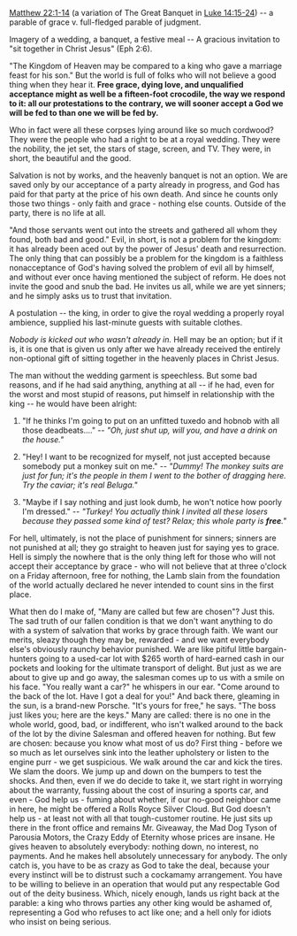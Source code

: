 [Matthew 22:1-14](http://www.biblegateway.com/passage/?search=Matthew+22%3A1-14&version=NASB) (a variation of The Great Banquet in [Luke 14:15-24](http://www.biblegateway.com/passage/?search=Luke%2014:15-24&version=NASB)) -- a parable of grace v. full-fledged parable of judgment.

Imagery of a wedding, a banquet, a festive meal -- A gracious invitation to "sit together in Christ Jesus" (Eph 2:6).

"The Kingdom of Heaven may be compared to a king who gave a marriage feast for his son." But the world is full of folks who will not believe a good thing when they hear it. **Free grace, dying love, and unqualified acceptance might as well be a fifteen-foot crocodile, the way we respond to it: all our protestations to the contrary, we will sooner accept a God we will be fed to than one we will be fed by.**

Who in fact were all these corpses lying around like so much cordwood? They were the people who had a right to be at a royal wedding. They were the nobility, the jet set, the stars of stage, screen, and TV. They were, in short, the beautiful and the good.

Salvation is not by works, and the heavenly banquet is not an option. We are saved only by our acceptance of a party already in progress, and God has paid for that party at the price of his own death. And since he counts only those two things - only faith and grace - nothing else counts. Outside of the party, there is no life at all.

"And those servants went out into the streets and gathered all whom they found, both bad and good." Evil, in short, is not a problem for the kingdom: it has already been aced out by the power of Jesus' death and resurrection. The only thing that can possibly be a problem for the kingdom is a faithless nonacceptance of God's having solved the problem of evil all by himself, and without ever once having mentioned the subject of reform. He does not invite the good and snub the bad. He invites us all, while we are yet sinners; and he simply asks us to trust that invitation.

A postulation -- the king, in order to give the royal wedding a properly royal ambience, supplied his last-minute guests with suitable clothes.

*Nobody is kicked out who wasn't already in.* Hell may be an option; but if it is, it is one that is given us only after we have already received the entirely non-optional gift of sitting together in the heavenly places in Christ Jesus.

The man without the wedding garment is speechless. But some bad reasons, and if he had said anything, anything at all -- if he had, even for the worst and most stupid of reasons, put himself in relationship with the king -- he would have been alright:

1. "If he thinks I'm going to put on an unfitted tuxedo and hobnob with all those deadbeats...." -- *"Oh, just shut up, will you, and have a drink on the house."*

2. "Hey! I want to be recognized for myself, not just accepted because somebody put a monkey suit on me." -- *"Dummy! The monkey suits are just for fun; it's the people in them I went to the bother of dragging here. Try the caviar; it's real Beluga."*

3. "Maybe if I say nothing and just look dumb, he won't notice how poorly I'm dressed." -- *"Turkey! You actually think I invited all these losers because they passed some kind of test? Relax; this whole party is **free**."*

For hell, ultimately, is not the place of punishment for sinners; sinners are not punished at all; they go straight to heaven just for saying yes to grace. Hell is simply the nowhere that is the only thing left for those who will not accept their acceptance by grace - who will not believe that at three o'clock on a Friday afternoon, free for nothing, the Lamb slain from the foundation of the world actually declared he never intended to count sins in the first place.

What then do I make of, "Many are called but few are chosen"? Just this. The sad truth of our fallen condition is that we don't want anything to do with a system of salvation that works by grace through faith. We want our merits, sleazy though they may be, rewarded - and we want everybody else's obviously raunchy behavior punished. We are like pitiful little bargain-hunters going to a used-car lot with $265 worth of hard-earned cash in our pockets and looking for the ultimate transport of delight. But just as we are about to give up and go away, the salesman comes up to us with a smile on his face. "You really want a car?" he whispers in our ear. "Come around to the back of the lot. Have I got a deal for you!" And back there, gleaming in the sun, is a brand-new Porsche. "It's yours for free," he says. "The boss just likes you; here are the keys." Many are called: there is no one in the whole world, good, bad, or indifferent, who isn't walked around to the back of the lot by the divine Salesman and offered heaven for nothing. But few are chosen: because you know what most of us do? First thing - before we so much as let ourselves sink into the leather upholstery or listen to the engine purr - we get suspicious. We walk around the car and kick the tires. We slam the doors. We jump up and down on the bumpers to test the shocks. And then, even if we do decide to take it, we start right in worrying about the warranty, fussing about the cost of insuring a sports car, and even - God help us - fuming about whether, if our no-good neighbor came in here, he might be offered a Rolls Royce Silver Cloud. But God doesn't help us - at least not with all that tough-customer routine. He just sits up there in the front office and remains Mr. Giveaway, the Mad Dog Tyson of Parousia Motors, the Crazy Eddy of Eternity whose prices are insane. He gives heaven to absolutely everybody: nothing down, no interest, no payments. And he makes hell absolutely unnecessary for anybody. The only catch is, you have to be as crazy as God to take the deal, because your every instinct will be to distrust such a cockamamy arrangement. You have to be willing to believe in an operation that would put any respectable God out of the deity business. Which, nicely enough, lands us right back at the parable: a king who throws parties any other king would be ashamed of, representing a God who refuses to act like one; and a hell only for idiots who insist on being serious.



